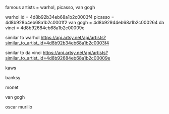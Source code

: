 <!-- famous artists -->

famous artists = warhol, picasso, van gogh

warhol id = 4d8b92b34eb68a1b2c0003f4
picasso = 4d8b928b4eb68a1b2c0001f2
van gogh = 4d8b92944eb68a1b2c000264
da vinci = 4d8b92684eb68a1b2c00009e

<!-- example api call -->

similar to warhol
https://api.artsy.net/api/artists?similar_to_artist_id=4d8b92b34eb68a1b2c0003f4

similar to da vinci
https://api.artsy.net/api/artists?similar_to_artist_id=4d8b92684eb68a1b2c00009e


<!-- grafitti -->
kaws

banksy

<!-- impressionists -->
monet

van gogh

<!-- contemporary -->
oscar murillo